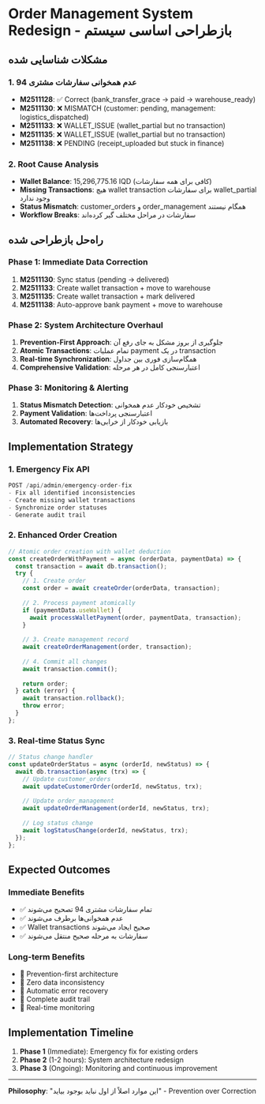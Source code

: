 # Order Management System Redesign - بازطراحی اساسی سیستم

## مشکلات شناسایی شده

### 1. عدم همخوانی سفارشات مشتری 94
- **M2511128**: ✅ Correct (bank_transfer_grace → paid → warehouse_ready)
- **M2511130**: ❌ MISMATCH (customer: pending, management: logistics_dispatched)
- **M2511133**: ❌ WALLET_ISSUE (wallet_partial but no transaction)
- **M2511135**: ❌ WALLET_ISSUE (wallet_partial but no transaction) 
- **M2511138**: ❌ PENDING (receipt_uploaded but stuck in finance)

### 2. Root Cause Analysis
- **Wallet Balance**: 15,296,775.16 IQD (کافی برای همه سفارشات)
- **Missing Transactions**: هیچ wallet transaction برای سفارشات wallet_partial وجود ندارد
- **Status Mismatch**: customer_orders و order_management همگام نیستند
- **Workflow Breaks**: سفارشات در مراحل مختلف گیر کرده‌اند

## راه‌حل بازطراحی شده

### Phase 1: Immediate Data Correction
1. **M2511130**: Sync status (pending → delivered)
2. **M2511133**: Create wallet transaction + move to warehouse
3. **M2511135**: Create wallet transaction + mark delivered
4. **M2511138**: Auto-approve bank payment + move to warehouse

### Phase 2: System Architecture Overhaul
1. **Prevention-First Approach**: جلوگیری از بروز مشکل به جای رفع آن
2. **Atomic Transactions**: تمام عملیات payment در یک transaction
3. **Real-time Synchronization**: همگام‌سازی فوری بین جداول
4. **Comprehensive Validation**: اعتبارسنجی کامل در هر مرحله

### Phase 3: Monitoring & Alerting
1. **Status Mismatch Detection**: تشخیص خودکار عدم همخوانی
2. **Payment Validation**: اعتبارسنجی پرداخت‌ها
3. **Automated Recovery**: بازیابی خودکار از خرابی‌ها

## Implementation Strategy

### 1. Emergency Fix API
```typescript
POST /api/admin/emergency-order-fix
- Fix all identified inconsistencies
- Create missing wallet transactions
- Synchronize order statuses
- Generate audit trail
```

### 2. Enhanced Order Creation
```typescript
// Atomic order creation with wallet deduction
const createOrderWithPayment = async (orderData, paymentData) => {
  const transaction = await db.transaction();
  try {
    // 1. Create order
    const order = await createOrder(orderData, transaction);
    
    // 2. Process payment atomically
    if (paymentData.useWallet) {
      await processWalletPayment(order, paymentData, transaction);
    }
    
    // 3. Create management record
    await createOrderManagement(order, transaction);
    
    // 4. Commit all changes
    await transaction.commit();
    
    return order;
  } catch (error) {
    await transaction.rollback();
    throw error;
  }
};
```

### 3. Real-time Status Sync
```typescript
// Status change handler
const updateOrderStatus = async (orderId, newStatus) => {
  await db.transaction(async (trx) => {
    // Update customer_orders
    await updateCustomerOrder(orderId, newStatus, trx);
    
    // Update order_management
    await updateOrderManagement(orderId, newStatus, trx);
    
    // Log status change
    await logStatusChange(orderId, newStatus, trx);
  });
};
```

## Expected Outcomes

### Immediate Benefits
- ✅ تمام سفارشات مشتری 94 تصحیح می‌شوند
- ✅ عدم همخوانی‌ها برطرف می‌شوند
- ✅ Wallet transactions صحیح ایجاد می‌شوند
- ✅ سفارشات به مرحله صحیح منتقل می‌شوند

### Long-term Benefits
- 🚀 Prevention-first architecture
- 🚀 Zero data inconsistency
- 🚀 Automatic error recovery
- 🚀 Complete audit trail
- 🚀 Real-time monitoring

## Implementation Timeline

1. **Phase 1** (Immediate): Emergency fix for existing orders
2. **Phase 2** (1-2 hours): System architecture redesign
3. **Phase 3** (Ongoing): Monitoring and continuous improvement

---

**Philosophy**: "این موارد اصلاً از اول نباید بوجود بیاید" - Prevention over Correction